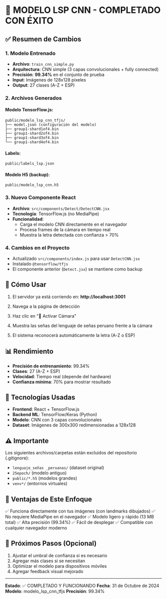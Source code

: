 # 🎉 MODELO LSP CNN - COMPLETADO CON ÉXITO

## ✅ Resumen de Cambios

### 1. Modelo Entrenado
- **Archivo**: `train_cnn_simple.py`
- **Arquitectura**: CNN simple (3 capas convolucionales + fully connected)
- **Precisión**: **99.34%** en el conjunto de prueba
- **Input**: Imágenes de 128x128 píxeles
- **Output**: 27 clases (A-Z + ESP)

### 2. Archivos Generados

#### Modelo TensorFlow.js:
```
public/modelo_lsp_cnn_tfjs/
├── model.json (configuración del modelo)
├── group1-shard1of4.bin
├── group1-shard2of4.bin
├── group1-shard3of4.bin
└── group1-shard4of4.bin
```

#### Labels:
```
public/labels_lsp.json
```

#### Modelo H5 (backup):
```
public/modelo_lsp_cnn.h5
```

### 3. Nuevo Componente React
- **Archivo**: `src/components/Detect/DetectCNN.jsx`
- **Tecnología**: TensorFlow.js (no MediaPipe)
- **Funcionalidad**: 
  - Carga el modelo CNN directamente en el navegador
  - Procesa frames de la cámara en tiempo real
  - Muestra la letra detectada con confianza > 70%

### 4. Cambios en el Proyecto
- Actualizado `src/components/index.js` para usar `DetectCNN.jsx`
- Instalado `@tensorflow/tfjs`
- El componente anterior (`Detect.jsx`) se mantiene como backup

## 🚀 Cómo Usar

1. El servidor ya está corriendo en: **http://localhost:3001**

2. Navega a la página de detección

3. Haz clic en "🎥 Activar Cámara"

4. Muestra las señas del lenguaje de señas peruano frente a la cámara

5. El sistema reconocerá automáticamente la letra (A-Z o ESP)

## 📊 Rendimiento

- **Precisión de entrenamiento**: 99.34%
- **Clases**: 27 (A-Z + ESP)
- **Velocidad**: Tiempo real (depende del hardware)
- **Confianza mínima**: 70% para mostrar resultado

## 🔧 Tecnologías Usadas

- **Frontend**: React + TensorFlow.js
- **Backend ML**: TensorFlow/Keras (Python)
- **Modelo**: CNN con 3 capas convolucionales
- **Dataset**: Imágenes de 300x300 redimensionadas a 128x128

## ⚠️ Importante

Los siguientes archivos/carpetas están excluidos del repositorio (.gitignore):
- `lenguaje_señas _peruanas/` (dataset original)
- `25epoch/` (modelo antiguo)
- `public/*.h5` (modelos grandes)
- `venv*/` (entornos virtuales)

## 🎯 Ventajas de Este Enfoque

✅ Funciona directamente con tus imágenes (con landmarks dibujados)
✅ No requiere MediaPipe en el navegador
✅ Modelo ligero y rápido (13 MB total)
✅ Alta precisión (99.34%)
✅ Fácil de desplegar
✅ Compatible con cualquier navegador moderno

## 📝 Próximos Pasos (Opcional)

1. Ajustar el umbral de confianza si es necesario
2. Agregar más clases si se necesitan
3. Optimizar el modelo para dispositivos móviles
4. Agregar feedback visual mejorado

---

**Estado**: ✅ COMPLETADO Y FUNCIONANDO
**Fecha**: 31 de Octubre de 2024
**Modelo**: modelo_lsp_cnn_tfjs
**Precisión**: 99.34%
